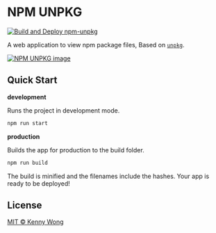 NPM UNPKG
===

[![Build and Deploy npm-unpkg](https://github.com/uiwjs/npm-unpkg/workflows/Build%20and%20Deploy%20npm-unpkg/badge.svg)](https://github.com/uiwjs/npm-unpkg/actions)

A web application to view npm package files, Based on [`unpkg`](https://unpkg.com/).

[![NPM UNPKG image](https://user-images.githubusercontent.com/1680273/133931122-784be24e-e56a-46b5-834f-50e62726fb99.png)](https://uiwjs.github.io/npm-unpkg)

## Quick Start

**development**

Runs the project in development mode.  

```bash
npm run start
```

**production**

Builds the app for production to the build folder.

```bash
npm run build
```

The build is minified and the filenames include the hashes.
Your app is ready to be deployed!

## License

[MIT © Kenny Wong](https://github.com/kktjs/kkt/blob/master/LICENSE)
